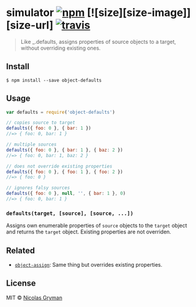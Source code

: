 # simulator [![npm][npm-image]][npm-url] [![size][size-image]][size-url] [![travis][travis-image]][travis-url]

[npm-image]: https://img.shields.io/npm/v/object-defaults.svg?style=flat
[npm-url]: https://npmjs.org/package/object-defaults
[travis-image]: https://img.shields.io/travis/ngryman/object-defaults.svg?style=flat
[travis-url]: https://travis-ci.org/ngryman/object-defaults

> Like _.defaults, assigns properties of source objects to a target, without overriding existing ones.


## Install

```
$ npm install --save object-defaults
```


## Usage

```js
var defaults = require('object-defaults')

// copies source to target
defaults({ foo: 0 }, { bar: 1 })
//=> { foo: 0, bar: 1 }

// multiple sources
defaults({ foo: 0 }, { bar: 1 }, { baz: 2 })
//=> { foo: 0, bar: 1, baz: 2 }

// does not override existing properties
defaults({ foo: 0 }, { foo: 1 }, { foo: 2 })
//=> { foo: 0 }

// ignores falsy sources
defaults({ foo: 0 }, null, '', { bar: 1 }, 0)
//=> { foo: 0, bar: 1 }
```


### `defaults(target, [source], [source, ...])`

Assigns own enumerable properties of `source` objects to the `target` object and returns the
`target` object. Existing properties are not overriden.


## Related

- [`object-assign`](https://github.com/sindresorhus/object-assign): Same thing but overrides existing properties.


## License

MIT © [Nicolas Gryman](http://ngryman.sh)
